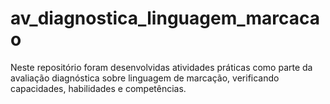# av_diagnostica_linguagem_marcacao
Neste repositório foram desenvolvidas atividades práticas como parte da avaliação diagnóstica sobre linguagem de marcação, verificando capacidades, habilidades e competências.
